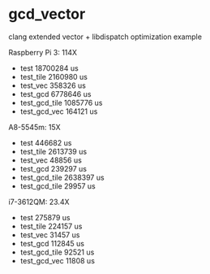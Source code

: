# gcd_vector
clang extended vector + libdispatch optimization example

Raspberry Pi 3: 114X
- test 18700284 us
- test_tile 2160980 us
- test_vec 358326 us
- test_gcd 6778646 us
- test_gcd_tile 1085776 us
- test_gcd_vec 164121 us

A8-5545m: 15X 
- test 446682 us
- test_tile 2613739 us
- test_vec 48856 us
- test_gcd 239297 us
- test_gcd_tile 2638397 us
- test_gcd_tile 29957 us

i7-3612QM: 23.4X
- test 275879 us
- test_tile 224157 us
- test_vec 31457 us
- test_gcd 112845 us
- test_gcd_tile 92521 us
- test_gcd_vec 11808 us

